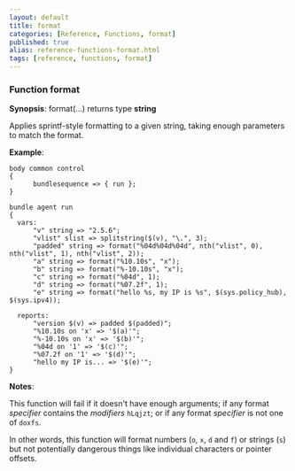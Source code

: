 ```yaml
---
layout: default
title: format
categories: [Reference, Functions, format]
published: true
alias: reference-functions-format.html
tags: [reference, functions, format]
---
```


### Function format

**Synopsis**: format(...) returns type **string**

  

Applies sprintf-style formatting to a given string, taking enough parameters to match the format.

**Example**:  
   

```cf3
body common control
{
      bundlesequence => { run };
}

bundle agent run
{
  vars:
      "v" string => "2.5.6";
      "vlist" slist => splitstring($(v), "\.", 3);
      "padded" string => format("%04d%04d%04d", nth("vlist", 0), nth("vlist", 1), nth("vlist", 2));
      "a" string => format("%10.10s", "x");
      "b" string => format("%-10.10s", "x");
      "c" string => format("%04d", 1);
      "d" string => format("%07.2f", 1);
      "e" string => format("hello %s, my IP is %s", $(sys.policy_hub), $(sys.ipv4));

  reports:
      "version $(v) => padded $(padded)";
      "%10.10s on 'x' => '$(a)'";
      "%-10.10s on 'x' => '$(b)'";
      "%04d on '1' => '$(c)'";
      "%07.2f on '1' => '$(d)'";
      "hello my IP is... => '$(e)'";
}
```

**Notes**:  
   
This function will fail if it doesn't have enough arguments; if any
format *specifier* contains the *modifiers* `hLqjzt`; or if any format
*specifier* is not one of `doxfs`.

In other words, this function will format numbers (`o`, `x`, `d` and
`f`) or strings (`s`) but not potentially dangerous things like
individual characters or pointer offsets.
